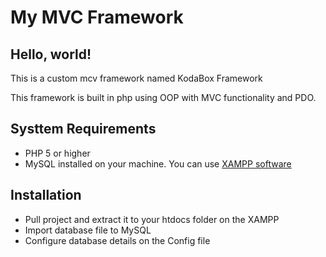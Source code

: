 # My MVC Framework

## Hello, world!
This is a custom mcv framework named KodaBox Framework

This framework is built in php using OOP with MVC functionality and PDO.

## Systtem Requirements
<ul>
  <li>PHP 5 or higher</li>
  <li>MySQL installed on your machine. You can use <a href="https://xampp-windows.en.softonic.com/download?utm_source=SEM&utm_medium=paid&utm_campaign=EN_UK_DSA&gclid=Cj0KCQjwse-DBhC7ARIsAI8YcWJRTm0CtS4AzK4zb3J-ZTMzoUkXFCe5frPbQRYdZH6vpsM07xdp9dMaAsWDEALw_wcB">XAMPP software</a> </li>
</ul>

## Installation
- Pull project and extract it to your htdocs folder on the XAMPP
- Import database file to MySQL
- Configure database details on the Config file
